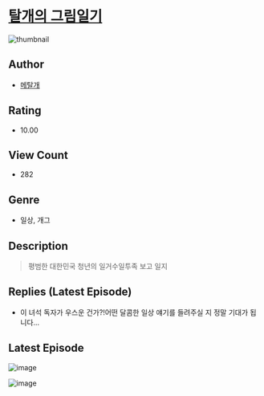 # [탈개의 그림일기](https://comic.naver.com/challenge/list?titleId=811005)
![thumbnail](https://image-comic.pstatic.net/user_contents_data/challenge_comic/2023/05/25/366121/upload_3702634419982446900_480x623.jpeg)

## Author
- [메탈개](https://comic.naver.com/artistTitle?id=366121)

## Rating
- 10.00

## View Count
- 282

## Genre
- 일상, 개그

## Description
> 평범한 대한민국 청년의 일거수일투족 보고 일지

## Replies (Latest Episode)
- 이 녀석 독자가 우스운 건가?!어떤 달콤한 일상 얘기를 들려주실 지 정말 기대가 됩니다...

## Latest Episode
![image](https://image-comic.pstatic.net/user_contents_data/challenge_comic/2023/05/25/366121/upload_3990528358464500019.jpeg)

![image](https://image-comic.pstatic.net/user_contents_data/challenge_comic/2023/05/25/366121/upload_7221015545085452597.jpeg)
